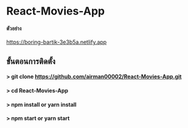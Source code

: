 
# React-Movies-App

#### ตัวอย่าง
https://boring-bartik-3e3b5a.netlify.app
## ขั้นตอนการติดตั้ง

#### > git clone https://github.com/airman00002/React-Movies-App.git
#### > cd React-Movies-App
#### > npm install or yarn install
#### > npm start or yarn start
